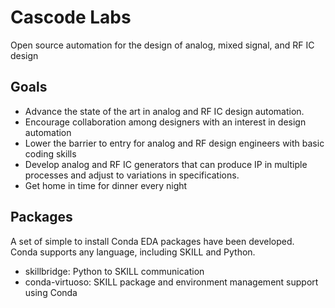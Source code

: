 Cascode Labs
============
Open source automation for the design of analog, mixed signal, and RF IC design


Goals
-----
- Advance the state of the art in analog and RF IC design automation.
- Encourage collaboration among designers with an interest in design automation
- Lower the barrier to entry for analog and RF design engineers with basic coding skills
- Develop analog and RF IC generators that can produce IP in multiple processes and adjust to variations in specifications.
- Get home in time for dinner every night

Packages
--------
A set of simple to install Conda EDA packages have been developed.  
Conda supports any language, including SKILL and Python. 

- skillbridge: Python to SKILL communication
- conda-virtuoso: SKILL package and environment management support using Conda
